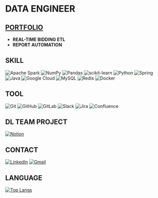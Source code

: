 # DATA ENGINEER

## [PORTFOLIO](https://jay-park.notion.site/Projects-4b931a0e9068406c8369aa913b319a3b)
- **REAL-TIME BIDDING ETL**
- **REPORT AUTOMATION**

## SKILL
![Apache Spark](https://img.shields.io/badge/ApacheSpark-%23EE4C2C.svg?style=for-the-badge&logo=ApacheSpark&logoColor=#E25A1C)
![NumPy](https://img.shields.io/badge/numpy-%23013243.svg?style=for-the-badge&logo=numpy&logoColor=white)
![Pandas](https://img.shields.io/badge/pandas-%23150458.svg?style=for-the-badge&logo=pandas&logoColor=white)
![scikit-learn](https://img.shields.io/badge/scikit--learn-%23F7931E.svg?style=for-the-badge&logo=scikit-learn&logoColor=white)
![Python](https://img.shields.io/badge/python-3670A0?style=for-the-badge&logo=python&logoColor=ffdd54)
![Spring](https://img.shields.io/badge/spring-%236DB33F.svg?style=for-the-badge&logo=spring&logoColor=white)
![Java](https://img.shields.io/badge/java-%23ED8B00.svg?style=for-the-badge&logo=java&logoColor=white)
![Google Cloud](https://img.shields.io/badge/GoogleCloud-%234285F4.svg?style=for-the-badge&logo=google-cloud&logoColor=white)
![MySQL](https://img.shields.io/badge/mysql-%2300f.svg?style=for-the-badge&logo=mysql&logoColor=white)
![Redis](https://img.shields.io/badge/redis-%23DD0031.svg?style=for-the-badge&logo=redis&logoColor=white)
![Docker](https://img.shields.io/badge/docker-%230db7ed.svg?style=for-the-badge&logo=docker&logoColor=white)

## TOOL
![Git](https://img.shields.io/badge/git-%23F05033.svg?style=for-the-badge&logo=git&logoColor=white)
![GitHub](https://img.shields.io/badge/github-%23121011.svg?style=for-the-badge&logo=github&logoColor=white)
![GitLab](https://img.shields.io/badge/gitlab-%23181717.svg?style=for-the-badge&logo=gitlab&logoColor=white)
![Slack](https://img.shields.io/badge/Slack-4A154B?style=for-the-badge&logo=slack&logoColor=white)
![Jira](https://img.shields.io/badge/jira-%230A0FFF.svg?style=for-the-badge&logo=jira&logoColor=white)
![Confluence](https://img.shields.io/badge/confluence-%23172BF4.svg?style=for-the-badge&logo=confluence&logoColor=white)

## DL TEAM PROJECT
[![Notion](https://img.shields.io/badge/Notion-%23000000.svg?style=for-the-badge&logo=notion&logoColor=white&link=https://jet-rook-fae.notion.site/AI-it-b0ee85a289404de9852c579ef7d9b5e5)](https://jet-rook-fae.notion.site/AI-it-b0ee85a289404de9852c579ef7d9b5e5)

## CONTACT
[![LinkedIn](https://img.shields.io/badge/linkedin-%230077B5.svg?style=for-the-badge&logo=linkedin&logoColor=white&link=https://www.linkedin.com/in/jinyoung-park-29a698215/)](https://www.linkedin.com/in/jinyoung-park-29a698215/)
[![Gmail](https://img.shields.io/badge/Gmail-D14836?style=for-the-badge&logo=gmail&logoColor=white&link=mailto:nazzang49@gmail.com)](mailto:nazzang49@gmail.com)

## LANGUAGE
[![Top Langs](https://github-readme-stats.vercel.app/api/top-langs/?username=nazzang49&layout=compact)](https://github.com/anuraghazra/github-readme-stats)
